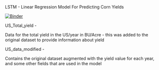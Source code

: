 LSTM - Linear Regression Model For Predicting Corn Yields

[![Binder](https://mybinder.org/badge_logo.svg)](https://mybinder.org/v2/gh/Xupransh/datamine-telluslabs/master?filepath=%2FLSTM-Model%2FLSTM%2BLR.ipynb)


US_Total_yield - 

Data for the total yield in the US/year in BU/Acre - this was added to the original dataset to provide information about yield

US_data_modified - 

Contains the original dataset augmented with the yield value for each year, and some other fields that are used in the model
